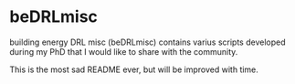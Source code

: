 # beDRLmisc
building energy DRL misc (beDRLmisc) contains varius scripts developed during my PhD that I would like to share with the community.

This is the most sad README ever, but will be improved with time.
